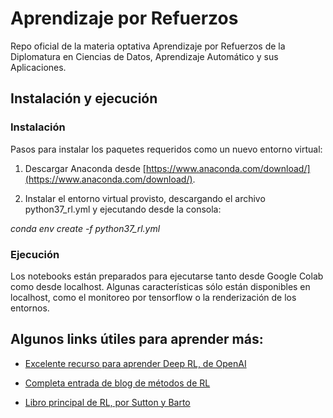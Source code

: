 # Aprendizaje por Refuerzos

Repo oficial de la materia optativa Aprendizaje por Refuerzos de la Diplomatura en Ciencias de Datos, Aprendizaje 
Automático y sus Aplicaciones.

## Instalación y ejecución

### Instalación

Pasos para instalar los paquetes requeridos como un nuevo entorno virtual:

1. Descargar Anaconda desde [https://www.anaconda.com/download/](https://www.anaconda.com/download/).

2. Instalar el entorno virtual provisto, descargando el archivo python37_rl.yml y ejecutando desde la consola:

*conda env create -f python37_rl.yml*


### Ejecución

Los notebooks están preparados para ejecutarse tanto desde Google Colab como desde localhost. Algunas características sólo están disponibles en localhost, como el monitoreo por tensorflow o la renderización de los entornos.


## Algunos links útiles para aprender más:

* [Excelente recurso para aprender Deep RL, de OpenAI](https://spinningup.openai.com/en/latest/spinningup/spinningup.html)

* [Completa entrada de blog de métodos de RL](https://lilianweng.github.io/lil-log/2018/02/19/a-long-peek-into-reinforcement-learning.html)

* [Libro principal de RL, por Sutton y Barto](https://drive.google.com/file/d/1opPSz5AZ_kVa1uWOdOiveNiBFiEOHjkG/view)


